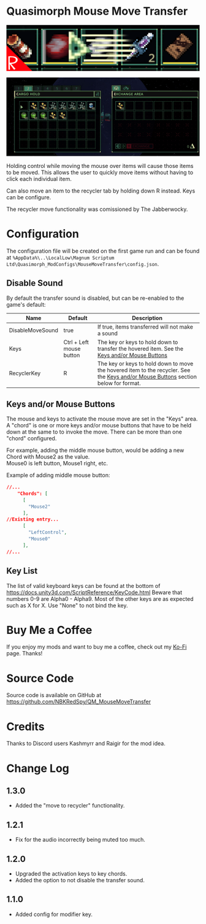 # Quasimorph Mouse Move Transfer

![thumbnail icon](media/thumbnail.png)

![Move demo](media/MoveDemo.gif)

Holding control while moving the mouse over items will cause those items to be moved.
This allows the user to quickly move items without having to click each individual item.

Can also move an item to the recycler tab by holding down R instead.
Keys can be configure.

The recycler move functionality was comissioned by The Jabberwocky.

# Configuration

The configuration file will be created on the first game run and can be found at `%AppData%\..\LocalLow\Magnum Scriptum Ltd\Quasimorph_ModConfigs\MouseMoveTransfer\config.json`.

## Disable Sound
By default the transfer sound is disabled, but can be re-enabled to the game's default:


|Name|Default|Description|
|--|--|--|
|DisableMoveSound|true|If true, items transferred will not make a sound|
|Keys|Ctrl + Left mouse button|The key or keys to hold down to transfer the hovered item. See the [Keys and/or Mouse Buttons](#keys-andor-mouse-buttons) 
|RecyclerKey|R|The key or keys to hold down to move the hovered item to the recycler. See the [Keys and/or Mouse Buttons](#keys-andor-mouse-buttons) section below for format.|

## Keys and/or Mouse Buttons

The mouse and keys to activate the mouse move are set in the "Keys" area.
A "chord" is one or more keys and/or mouse buttons that have to be held down at the same to to invoke the move.
There can be more than one "chord" configured.

For example, adding the middle mouse button, would be adding a new Chord with Mouse2 as the value.  
Mouse0 is left button, Mouse1 right, etc.

Example of adding middle mouse button:
```json
//...
    "Chords": [
      [
        "Mouse2"
      ],
//Existing entry...
      [
        "LeftControl",
        "Mouse0"
      ],
//...
```

## Key List
The list of valid keyboard keys can be found  at the bottom of https://docs.unity3d.com/ScriptReference/KeyCode.html
Beware that numbers 0-9 are Alpha0 - Alpha9.  Most of the other keys are as expected such as X for X.
Use "None" to not bind the key.


# Buy Me a Coffee
If you enjoy my mods and want to buy me a coffee, check out my [Ko-Fi](https://ko-fi.com/nbkredspy71915) page.
Thanks!

# Source Code
Source code is available on GitHub at https://github.com/NBKRedSpy/QM_MouseMoveTransfer

# Credits

Thanks to Discord users Kashmyrr and Raigir for the mod idea.

# Change Log
## 1.3.0
* Added the "move to recycler" functionality.

## 1.2.1
* Fix for the audio incorrectly being muted too much.

## 1.2.0
* Upgraded the activation keys to key chords.
* Added the option to not disable the transfer sound.

## 1.1.0
* Added config for modifier key.
